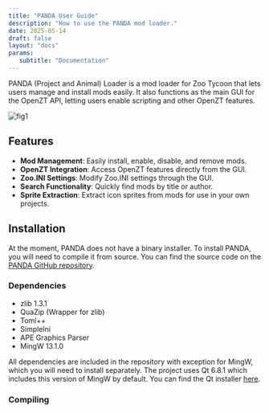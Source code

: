```yaml
---
title: "PANDA User Guide"
description: "How to use the PANDA mod loader."
date: 2025-05-14
draft: false
layout: "docs"
params:
   subtitle: "Documentation"
---
```


PANDA (Project and Animal) Loader is a mod loader for Zoo Tycoon that lets users manage and install mods easily. It also functions as the main GUI for the OpenZT API, letting users enable scripting and other OpenZT features.

![fig1](../images/panda1.jpg)

## Features

- **Mod Management**: Easily install, enable, disable, and remove mods.
- **OpenZT Integration**: Access OpenZT features directly from the GUI.
- **Zoo.INI Settings**: Modify Zoo.INI settings through the GUI.
- **Search Functionality**: Quickly find mods by title or author.
- **Sprite Extraction**: Extract icon sprites from mods for use in your own projects.

## Installation

At the moment, PANDA does not have a binary installer. To install PANDA, you will need to compile it from source. You can find the source code on the [PANDA GitHub repository](https://github.com/openztcc/PANDA).

### Dependencies

- zlib 1.3.1
- QuaZip (Wrapper for zlib)
- Toml++
- SimpleIni
- APE Graphics Parser
- MingW 13.1.0

All dependencies are included in the repository with exception for MingW, which you will need to install separately. The project uses Qt 6.8.1 which includes this version of MingW by default. You can find the Qt installer [here](https://www.qt.io/download-qt-installer).

### Compiling

